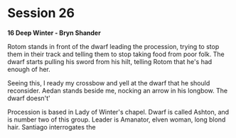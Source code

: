 # Session 26
**16 Deep Winter - Bryn Shander**

Rotom stands in front of the dwarf leading the procession, trying to stop them in their track and telling them to stop taking food from poor folk. The dwarf starts pulling his sword from his hilt, telling Rotom that he's had enough of her.

Seeing this, I ready my crossbow and yell at the dwarf that he should reconsider. Aedan stands beside me, nocking an arrow in his longbow. The dwarf doesn't'

Procession is based in Lady of Winter's chapel. Dwarf is called Ashton, and is number two of this group. Leader is Amanator, elven woman, long blond hair. Santiago interrogates the